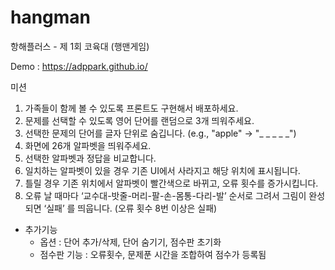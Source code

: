 # hangman

항해플러스 - 제 1회 코육대 (행맨게임)

Demo : https://adppark.github.io/

미션
1. 가족들이 함께 볼 수 있도록 프론트도 구현해서 배포하세요.
2. 문제를 선택할 수 있도록 영어 단어를 랜덤으로 3개 띄워주세요.
3. 선택한 문제의 단어를 글자 단위로 숨깁니다. (e.g., "apple" -> "_ _ _ _ _")
4. 화면에 26개 알파벳을 띄워주세요.
5. 선택한 알파벳과 정답을 비교합니다.
6. 일치하는 알파벳이 있을 경우 기존 UI에서 사라지고 해당 위치에 표시됩니다.
7. 틀릴 경우 기존 위치에서 알파벳이 빨간색으로 바뀌고, 오류 횟수를 증가시킵니다.
8. 오류 날 때마다 ‘교수대-밧줄-머리-팔-손-몸통-다리-발’ 순서로 그려서 그림이 완성되면 ‘실패’ 를 띄웁니다. (오류 횟수 8번 이상은 실패)

* 추가기능
  - 옵션 : 단어 추가/삭제, 단어 숨기기, 점수판 초기화
  - 점수판 기능 : 오류횟수, 문제푼 시간을 조합하여 점수가 등록됨
